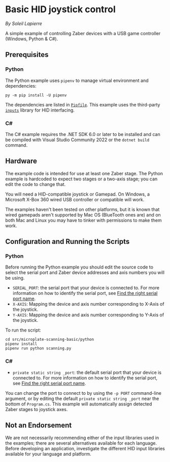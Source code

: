# Basic HID joystick control

*By Soleil Lapierre*

A simple example of controlling Zaber devices with a USB game controller (Windows, Python & C#).

## Prerequisites

### Python
The Python example uses `pipenv` to manage virtual environment and dependencies:

    py -m pip install -U pipenv

The dependencies are listed in [`Pipfile`](./python/Pipfile).
This example uses the third-party [`inputs`](https://pypi.org/project/inputs/) library for HID interfacing.

### C#
The C# example requires the .NET SDK 6.0 or later to be installed and can be compiled with
Visual Studio Community 2022 or the `dotnet build` command.

## Hardware

The example code is intended for use at least one Zaber stage. The Python example is hardcoded to expect
two stages or a two-axis stage; you can edit the code to change that.

You will need a HID-compatible joystick or Gamepad. On Windows, a Microsoft X-Box 360 wired USB controller
or compatible will work.

The examples haven't been tested on other platforms, but it is known that wired gamepads aren't supported
by Mac OS (BlueTooth ones are) and on both Mac and Linux you may have to tinker with permissions to make
them work.

## Configuration and Running the Scripts

### Python
Before running the Python example you should edit the source code to select the serial port and Zaber device
addresses and axis numbers you will be using.

- `SERIAL_PORT`: the serial port that your device is connected to.
For more information on how to identify the serial port,
see [Find the right serial port name](https://software.zaber.com/motion-library/docs/guides/find_right_port).
- `X-AXIS`: Mapping the device and axis number corresponding to X-Axis of the joystick.
- `Y-AXIS`: Mapping the device and axis number corresponding to Y-Axis of the joystick.

To run the script:

    cd src/microplate-scanning-basic/python
    pipenv install
    pipenv run python scanning.py

### C#
- `private static string _port`: the default serial port that your device is connected to.
For more information on how to identify the serial port,
see [Find the right serial port name](https://software.zaber.com/motion-library/docs/guides/find_right_port).

You can change the port to connect to by using the `-p PORT` command-line argument, or by
editing the default `private static string _port` near the bottom of `Program.cs`.
This example will automatically assign detected Zaber stages to joystick axes.

## Not an Endorsement
We are not necessarily recommending either of the input libraries used in the examples; there
are several alternatives available for each language. Before developing an application, investigate
the different HID input libraries available for your language and platform.
